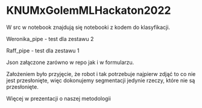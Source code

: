 # KNUMxGolemMLHackaton2022


W src w notebook znajdują się notebooki z kodem do klasyfikacji.

Weronika_pipe - test dla zestawu 2

Raff_pipe - test dla zestawu 1

Json załączone zarówno w repo jak i w formularzu.

Założeniem było przyjęcie, że robot i tak potrzebuje najpierw zdjąć to co nie jest przesłonięte, więc dokonujemy segmentacji jedynie rzeczy, które nie są przesłonięte.

Więcej w prezentacji o naszej metodologii
